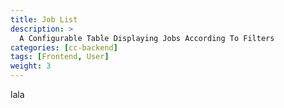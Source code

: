 ```yaml
---
title: Job List
description: >
  A Configurable Table Displaying Jobs According To Filters
categories: [cc-backend]
tags: [Frontend, User]
weight: 3
---
```


lala
